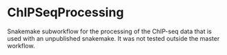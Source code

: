 # ChIPSeqProcessing
Snakemake subworkflow for the processing of the ChIP-seq data that is used with an unpublished snakemake. It was not tested outside the master workflow.
